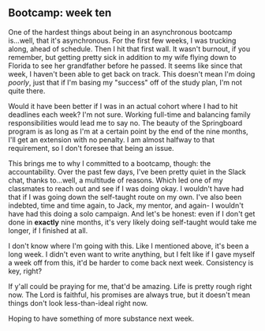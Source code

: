 Bootcamp: week ten
---------------------

One of the hardest things about being in an asynchronous bootcamp is...well, that it's asynchronous. For the first few weeks, I was trucking along, ahead of schedule. Then I hit that first wall. It wasn't burnout, if you remember, but getting pretty sick in addition to my wife flying down to Florida to see her grandfather before he passed. It seems like since that week, I haven't been able to get back on track. This doesn't mean I'm doing _poorly_, just that if I'm basing my "success" off of the study plan, I'm not quite there.

Would it have been better if I was in an actual cohort where I had to hit deadlines each week? I'm not sure. Working full-time and balancing family responsibilities would lead me to say no. The beauty of the Springboard program is as long as I'm at a certain point by the end of the nine months, I'll get an extension with no penalty. I am almost halfway to that requirement, so I don't foresee that being an issue.

This brings me to why I committed to a bootcamp, though: the accountability. Over the past few days, I've been pretty quiet in the Slack chat, thanks to...well, a multitude of reasons. Which led one of my classmates to reach out and see if I was doing okay. I wouldn't have had that if I was going down the self-taught route on my own. I've also been indebted, time and time again, to Jack, my mentor, and again- I wouldn't have had this doing a solo campaign. And let's be honest: even if I don't get done in **exactly** nine months, it's very likely doing self-taught would take me longer, if I finished at all.

I don't know where I'm going with this. Like I mentioned above, it's been a long week. I didn't even want to write anything, but I felt like if I gave myself a week off from this, it'd be harder to come back next week. Consistency is key, right?

If y'all could be praying for me, that'd be amazing. Life is pretty rough right now. The Lord is faithful, his promises are always true, but it doesn't mean things don't look less-than-ideal right now.

Hoping to have something of more substance next week.

